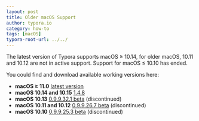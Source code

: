 ```yaml
---
layout: post
title: Older macOS Support
author: typora.io
category: how-to
tags: [macOS]
typora-root-url: ../../
---
```


The latest version of Typora supports macOS ≥ 10.14, for older macOS, 10.11 and 10.12 are not in active support. Support for macOS ≤ 10.10 has ended.

You could find and download available working versions here:

-   **macOS ≥ 11.0** [latest version](https://download.typora.io/mac/Typora.dmg)
-   **macOS 10.14 and 10.15**  [1.4.8](https://download.typora.io/mac/Typora-1.4.8.dmg) 
-   **macOS 10.13** [0.9.9.32.1 beta](https://download.typora.io/mac/Typora-0.9.9.32.1.dmg) (discontinued)
-   **macOS 10.11 and 10.12** [0.9.9.26.7 beta](https://download.typora.io/mac/Typora-0.9.9.26.7.dmg) (discontinued)
-   **macOS 10.10** [0.9.9.25.3 beta](https://download.typora.io/mac/Typora-0.9.9.25.3.dmg) (discontinued)

